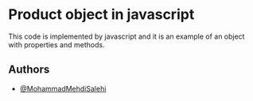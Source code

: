 
# Product object in javascript

This code is implemented by javascript and it is an example of an object with properties and methods.


## Authors

- [@MohammadMehdiSalehi](https://github.com/mohammadmehdisalehi)


